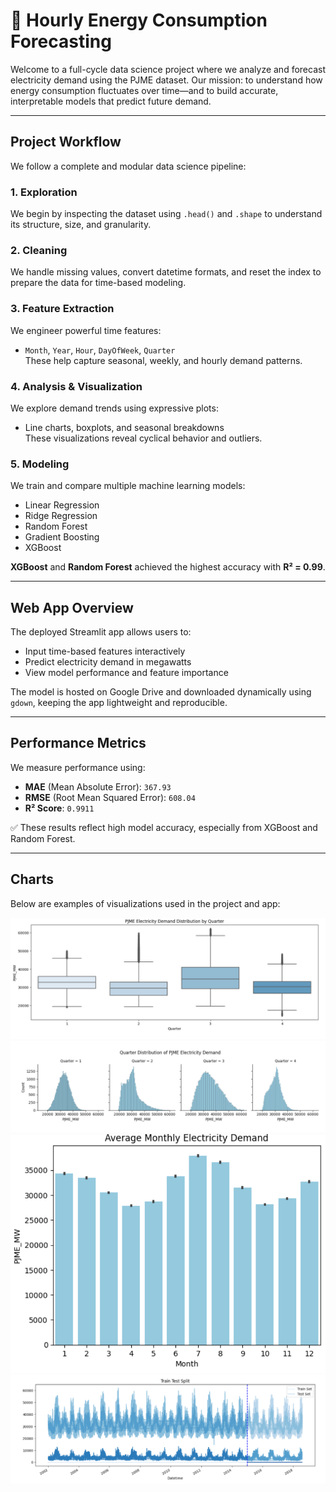 # 🔋 Hourly Energy Consumption Forecasting

Welcome to a full-cycle data science project where we analyze and forecast electricity demand using the PJME dataset. Our mission: to understand how energy consumption fluctuates over time—and to build accurate, interpretable models that predict future demand.

---

## Project Workflow

We follow a complete and modular data science pipeline:

### 1. Exploration
We begin by inspecting the dataset using `.head()` and `.shape` to understand its structure, size, and granularity.

### 2. Cleaning
We handle missing values, convert datetime formats, and reset the index to prepare the data for time-based modeling.

### 3. Feature Extraction
We engineer powerful time features:
- `Month`, `Year`, `Hour`, `DayOfWeek`, `Quarter`  
These help capture seasonal, weekly, and hourly demand patterns.

### 4. Analysis & Visualization
We explore demand trends using expressive plots:
- Line charts, boxplots, and seasonal breakdowns  
These visualizations reveal cyclical behavior and outliers.

### 5. Modeling
We train and compare multiple machine learning models:
- Linear Regression  
- Ridge Regression  
- Random Forest  
- Gradient Boosting  
- XGBoost

**XGBoost** and **Random Forest** achieved the highest accuracy with **R² = 0.99**.

---

## Web App Overview

The deployed Streamlit app allows users to:
- Input time-based features interactively  
- Predict electricity demand in megawatts  
- View model performance and feature importance

The model is hosted on Google Drive and downloaded dynamically using `gdown`, keeping the app lightweight and reproducible.

---

##  Performance Metrics

We measure performance using:

- **MAE** (Mean Absolute Error): `367.93`  
- **RMSE** (Root Mean Squared Error): `608.04`  
- **R² Score**: `0.9911`

✅ These results reflect high model accuracy, especially from XGBoost and Random Forest.

---

## Charts
Below are examples of visualizations used in the project and app:

![chart1](https://github.com/Esraa-MOhamed7/Hourly-Energy-Demand-Forecasting/blob/main/PJME%20Electricity%20Demand%20Distribution%20by%20Quarter.png)
![chart2](https://github.com/Esraa-MOhamed7/Hourly-Energy-Demand-Forecasting/blob/main/Quarter%20Distribution%20of%20PJME%20Electricity%20Demand.png)
![chart3](https://github.com/Esraa-MOhamed7/Hourly-Energy-Demand-Forecasting/blob/main/Average%20Monthly%20Electricity%20Demand.png)
![chart4](https://github.com/Esraa-MOhamed7/Hourly-Energy-Demand-Forecasting/blob/main/Train%20Test%20Split.png)


